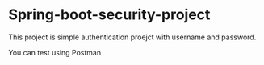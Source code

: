 # Spring-boot-security-project

This project is simple authentication proejct with username and password.

You can test using Postman 
